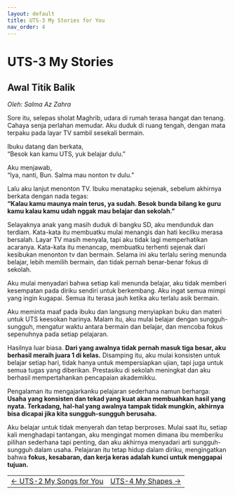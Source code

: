 ```yaml
---
layout: default
title: UTS-3 My Stories for You
nav_order: 4
---
```


# UTS-3 My Stories
## Awal Titik Balik
_Oleh: Salma Az Zahra_

Sore itu, selepas sholat Maghrib, udara di rumah terasa hangat dan tenang. Cahaya senja perlahan memudar. Aku duduk di ruang tengah, dengan mata terpaku pada layar TV sambil sesekali bermain.


Ibuku datang dan berkata, <br>
“Besok kan kamu UTS, yuk belajar dulu.”



Aku menjawab, <br>
“Iya, nanti, Bun. Salma mau nonton tv dulu.”



Lalu aku lanjut menonton TV. Ibuku menatapku sejenak, sebelum akhirnya berkata dengan nada tegas: <br>
**“Kalau kamu maunya main terus, ya sudah. Besok bunda bilang ke guru kamu kalau kamu udah nggak mau belajar dan sekolah.”**


Selayaknya anak yang masih duduk di bangku SD, aku mendunduk dan terdiam. Kata-kata itu membuatku mulai menangis dan hati kecilku merasa bersalah. Layar TV masih menyala, tapi aku tidak lagi memperhatikan acaranya. Kata-kata itu menancap, membuatku terhenti sejenak dari kesibukan menonton tv dan bermain. Selama ini aku terlalu sering menunda belajar, lebih memilih bermain, dan tidak pernah benar-benar fokus di sekolah.


Aku mulai menyadari bahwa setiap kali menunda belajar, aku tidak memberi kesempatan pada diriku sendiri untuk berkembang. Aku ingat semua mimpi yang ingin kugapai. Semua itu terasa jauh ketika aku terlalu asik bermain. 


Aku meminta maaf pada ibuku dan langsung menyiapkan buku dan materi untuk UTS keesokan harinya. Malam itu, aku mulai belajar dengan sungguh-sungguh, mengatur waktu antara bermain dan belajar, dan mencoba fokus sepenuhnya pada setiap pelajaran. 

Hasilnya luar biasa. **Dari yang awalnya tidak pernah masuk tiga besar, aku berhasil meraih juara 1 di kelas.** Disamping itu, aku mulai konsisten untuk belajar setiap hari, tidak hanya untuk mempersiapkan ujian, tapi juga untuk semua tugas yang diberikan. Prestasiku di sekolah meningkat dan aku berhasil mempertahankan pencapaian akademikku.


Pengalaman itu mengajarkanku pelajaran sederhana namun berharga: <br>
**Usaha yang konsisten dan tekad yang kuat akan membuahkan hasil yang nyata. Terkadang, hal-hal yang awalnya tampak tidak mungkin, akhirnya bisa dicapai jika kita sungguh-sungguh berusaha.** <br>


Aku belajar untuk tidak menyerah dan tetap berproses. Mulai saat itu, setiap kali menghadapi tantangan, aku mengingat momen dimana ibu memberiku pilihan sederhana tapi penting, dan aku akhirnya menyadari arti sungguh-sungguh dalam usaha. Pelajaran itu tetap hidup dalam diriku, mengingatkan bahwa **fokus, kesabaran, dan kerja keras adalah kunci untuk menggapai tujuan.**

<table width="100%">
  <tr>
    <td align="left">
      <a href="2%20UTS-2%20My%20Songs%20for%20You.html">← UTS-2 My Songs for You</a>
    </td>
    <td align="right">
      <a href="4%20UTS-4%20My%20Shapes.html">UTS-4 My Shapes →</a>
    </td>
  </tr>
</table>




